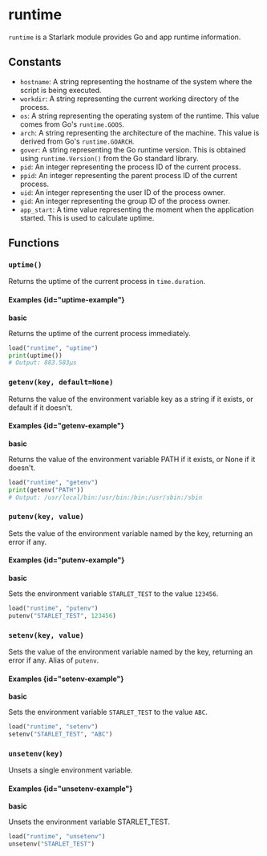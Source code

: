 # runtime

`runtime` is a Starlark module provides Go and app runtime information.

## Constants

- `hostname`: A string representing the hostname of the system where the script is being executed.
- `workdir`: A string representing the current working directory of the process.
- `os`: A string representing the operating system of the runtime. This value comes from Go's `runtime.GOOS`.
- `arch`: A string representing the architecture of the machine. This value is derived from Go's `runtime.GOARCH`.
- `gover`: A string representing the Go runtime version. This is obtained using `runtime.Version()` from the Go standard library.
- `pid`: An integer representing the process ID of the current process.
- `ppid`: An integer representing the parent process ID of the current process.
- `uid`: An integer representing the user ID of the process owner.
- `gid`: An integer representing the group ID of the process owner.
- `app_start`: A time value representing the moment when the application started. This is used to calculate uptime.

## Functions

### `uptime()`

Returns the uptime of the current process in `time.duration`.

#### Examples {id="uptime-example"}

**basic**

Returns the uptime of the current process immediately.

```python
load("runtime", "uptime")
print(uptime())
# Output: 883.583µs
```

### `getenv(key, default=None)`

Returns the value of the environment variable key as a string if it exists, or default if it doesn't.

#### Examples {id="getenv-example"}

**basic**

Returns the value of the environment variable PATH if it exists, or None if it doesn't.

```python
load("runtime", "getenv")
print(getenv("PATH"))
# Output: /usr/local/bin:/usr/bin:/bin:/usr/sbin:/sbin
```

### `putenv(key, value)`

Sets the value of the environment variable named by the key, returning an error if any.

#### Examples {id="putenv-example"}

**basic**

Sets the environment variable `STARLET_TEST` to the value `123456`.

```python
load("runtime", "putenv")
putenv("STARLET_TEST", 123456)
```

### `setenv(key, value)`

Sets the value of the environment variable named by the key, returning an error if any.
Alias of `putenv`.

#### Examples {id="setenv-example"}

**basic**

Sets the environment variable `STARLET_TEST` to the value `ABC`.

```python
load("runtime", "setenv")
setenv("STARLET_TEST", "ABC")
```

### `unsetenv(key)`

Unsets a single environment variable.

#### Examples {id="unsetenv-example"}

**basic**

Unsets the environment variable STARLET_TEST.

```python
load("runtime", "unsetenv")
unsetenv("STARLET_TEST")
```
